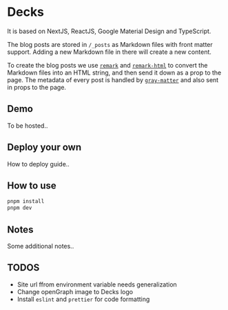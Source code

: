 # Decks

It is based on NextJS, ReactJS, Google Material Design and TypeScript.

The blog posts are stored in `/_posts` as Markdown files with front matter
support. Adding a new Markdown file in there will create a new content.

To create the blog posts we use [`remark`](https://github.com/remarkjs/remark)
and [`remark-html`](https://github.com/remarkjs/remark-html) to convert the
Markdown files into an HTML string, and then send it down as a prop to the page.
The metadata of every post is handled by
[`gray-matter`](https://github.com/jonschlinkert/gray-matter) and also sent in
props to the page.

## Demo

To be hosted..

## Deploy your own

How to deploy guide..

## How to use

```bash
pnpm install
pnpm dev
```

## Notes

Some additional notes..

## TODOS

- Site url ffrom environment variable needs generalization
- Change openGraph image to Decks logo
- Install `eslint` and `prettier` for code formatting
